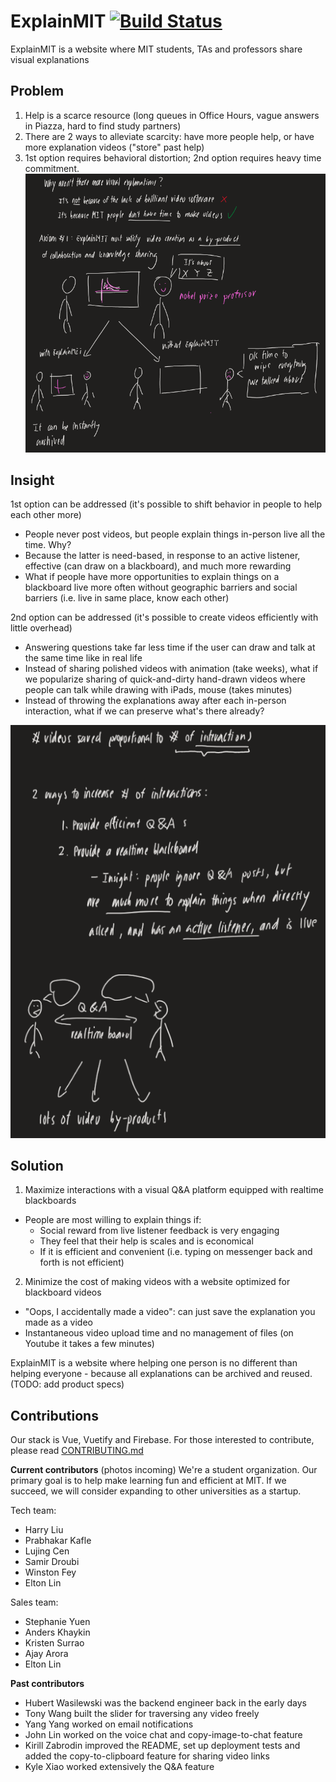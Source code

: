 # ExplainMIT [![Build Status](https://travis-ci.com/LingDingDong/feynman-mvp.svg?branch=master)](https://travis-ci.com/LingDingDong/feynman-mvp)

ExplainMIT is a website where MIT students, TAs and professors share visual explanations

## Problem
1. Help is a scarce resource (long queues in Office Hours, vague answers in Piazza, hard to find study partners)
2. There are 2 ways to alleviate scarcity: have more people help, or have more explanation videos ("store" past help)
3. 1st option requires behavioral distortion; 2nd option requires heavy time commitment. 
![Why videos are scarce](documentation/WhyVideosAreScarce.png "Why videos are scarce")

## Insight
1st option can be addressed (it's possible to shift behavior in people to help each other more)
- People never post videos, but people explain things in-person live all the time. Why?
- Because the latter is need-based, in response to an active listener, effective (can draw on a blackboard), and much more rewarding
- What if people have more opportunities to explain things on a blackboard live more often without geographic barriers and social barriers (i.e. live in same place, know each other)

2nd option can be addressed (it's possible to create videos efficiently with little overhead)
- Answering questions take far less time if the user can draw and talk at the same time like in real life
- Instead of sharing polished videos with animation (take weeks), what if we popularize sharing of quick-and-dirty hand-drawn videos where people can talk while drawing with iPads, mouse (takes minutes)
- Instead of throwing the explanations away after each in-person interaction, what if we can preserve what's there already?

![Insight](documentation/FundamentalInsight.png "FundamentalInsight")

## Solution
1. Maximize interactions with a visual Q&A platform equipped with realtime blackboards
  - People are most willing to explain things if:
    - Social reward from live listener feedback is very engaging
    - They feel that their help is scales and is economical
    - If it is efficient and convenient (i.e. typing on messenger back and forth is not efficient) 

2. Minimize the cost of making videos with a website optimized for blackboard videos
- "Oops, I accidentally made a video": can just save the explanation you made as a video
- Instantaneous video upload time and no management of files (on Youtube it takes a few minutes) 

ExplainMIT is a website where helping one person is no different than helping everyone - because all explanations can be archived and reused. (TODO: add product specs)

## Contributions
Our stack is Vue, Vuetify and Firebase. For those interested to contribute, please read [CONTRIBUTING.md](documentation/CONTRIBUTING.md)

**Current contributors** (photos incoming)
We're a student organization. Our primary goal is to help make learning fun and efficient at MIT. If we succeed, we will consider expanding to other universities as a startup. 

Tech team: 
- Harry Liu 
- Prabhakar Kafle
- Lujing Cen
- Samir Droubi
- Winston Fey
- Elton Lin

Sales team: 
- Stephanie Yuen 
- Anders Khaykin
- Kristen Surrao
- Ajay Arora
- Elton Lin 

**Past contributors**
- Hubert Wasilewski was the backend engineer back in the early days 
- Tony Wang built the slider for traversing any video freely 
- Yang Yang worked on email notifications
- John Lin worked on the voice chat and copy-image-to-chat feature
- Kirill Zabrodin improved the README, set up deployment tests and added the copy-to-clipboard feature for sharing video links
- Kyle Xiao worked extensively the Q&A feature

